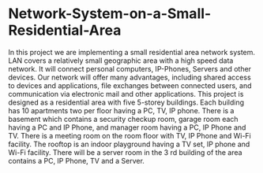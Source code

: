 # Network-System-on-a-Small-Residential-Area
In this project we are implementing a small residential area network system. LAN  covers a relatively small geographic area with a high speed data network. It will  connect personal computers, IP-Phones, Servers and other devices. 
Our network will 
offer many advantages, including shared access to devices and applications, file 
exchanges between connected users, and communication via electronic mail and 
other applications.
This project is designed as a residential area with five 5-storey buildings. Each 
building has 10 apartments two per floor having a PC, TV, IP phone. There is a 
basement which contains a security checkup room, garage room each having a PC 
and IP Phone, and manager room having a PC, IP Phone and TV. There is a meeting 
room on the room floor with TV, IP Phone and Wi-Fi facility. The rooftop is an 
indoor playground having a TV set, IP phone and Wi-Fi facility. There will be a 
server room in the 3
rd building of the area contains a PC, IP Phone, TV and a Server.

